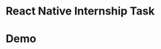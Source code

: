# React Native Internship Task
Demo
=======
<p align="center>
    <img width="200" src="./assets/Screenshot.png" />
</p>